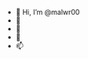 - 👋 Hi, I’m @malwr00
- 👀 
- 🌱 
- 💞️ 
- 📫 

<!---
malwr00/malwr00 is a ✨ special ✨ repository because its `README.md` (this file) appears on your GitHub profile.
You can click the Preview link to take a look at your changes.
--->
